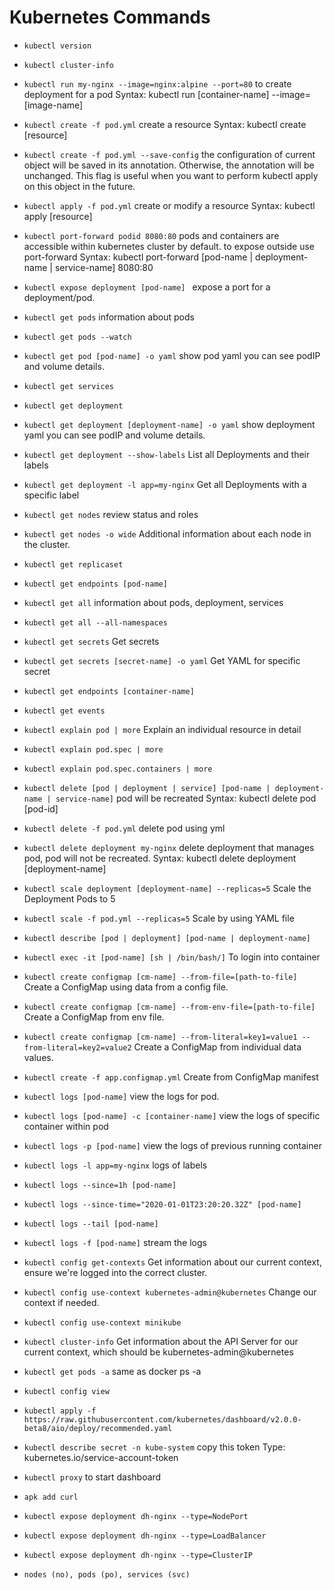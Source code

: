 # Kubernetes Commands

-	`kubectl version`
-	`kubectl cluster-info`
-	`kubectl run my-nginx --image=nginx:alpine --port=80` to create deployment for a pod Syntax: kubectl run [container-name] --image=[image-name]
-	`kubectl create -f pod.yml` create a resource Syntax: kubectl create [resource]
-	`kubectl create -f pod.yml --save-config` the configuration of current object will be saved in its annotation. Otherwise, the annotation will be unchanged. This flag is useful when you want to perform kubectl apply on this object in the future.
-	`kubectl apply -f pod.yml` create or modify a resource Syntax: kubectl apply [resource]
-	`kubectl port-forward podid 8080:80` pods and containers are accessible within kubernetes cluster by default. to expose outside use port-forward Syntax: kubectl port-forward [pod-name | deployment-name | service-name] 8080:80
-	`kubectl expose deployment [pod-name] ` expose a port for a deployment/pod.
-	`kubectl get pods` information about pods
-   `kubectl get pods --watch`
-   `kubectl get pod [pod-name] -o yaml` show pod yaml you can see podIP and volume details.
-	`kubectl get services`
-   `kubectl get deployment`
-   `kubectl get deployment [deployment-name] -o yaml` show deployment yaml you can see podIP and volume details.
-   `kubectl get deployment --show-labels` List all Deployments and their labels
-   `kubectl get deployment -l app=my-nginx` Get all Deployments with a specific label
-   `kubectl get nodes` review status and roles
-   `kubectl get nodes -o wide` Additional information about each node in the cluster.
-   `kubectl get replicaset`
-   `kubectl get endpoints [pod-name]`
-	`kubectl get all` information about pods, deployment, services
-   `kubectl get all --all-namespaces`
-   `kubectl get secrets` Get secrets
-   `kubectl get secrets [secret-name] -o yaml` Get YAML for specific secret
-   `kubectl get endpoints [container-name]`
-   `kubectl get events`
-   `kubectl explain pod | more` Explain an individual resource in detail
-   `kubectl explain pod.spec | more` 
-   `kubectl explain pod.spec.containers | more` 
-	`kubectl delete [pod | deployment | service] [pod-name | deployment-name | service-name]` pod will be recreated Syntax: kubectl delete pod [pod-id]
-	`kubectl delete -f pod.yml` delete pod using yml
-	`kubectl delete deployment my-nginx` delete deployment that manages pod, pod will not be recreated. Syntax: kubectl delete deployment [deployment-name]
-   `kubectl scale deployment [deployment-name] --replicas=5` Scale the Deployment Pods to 5
-   `kubectl scale -f pod.yml --replicas=5` Scale by using YAML file
-   `kubectl describe [pod | deployment] [pod-name | deployment-name]`
-   `kubectl exec -it [pod-name] [sh | /bin/bash/]` To login into container
-   `kubectl create configmap [cm-name] --from-file=[path-to-file]` Create a ConfigMap using data from a config file.
-   `kubectl create configmap [cm-name] --from-env-file=[path-to-file]` Create a ConfigMap from env file.
-   `kubectl create configmap [cm-name] --from-literal=key1=value1 --from-literal=key2=value2` Create a ConfigMap from individual data values.
-   `kubectl create -f app.configmap.yml` Create from ConfigMap manifest
-   `kubectl logs [pod-name]` view the logs for pod.
-   `kubectl logs [pod-name] -c [container-name]` view the logs of specific container within pod
-   `kubectl logs -p [pod-name]` view the logs of previous running container
-   `kubectl logs -l app=my-nginx` logs of labels
-   `kubectl logs --since=1h [pod-name]`
-   `kubectl logs --since-time="2020-01-01T23:20:20.32Z" [pod-name]`
-   `kubectl logs --tail [pod-name]`
-   `kubectl logs -f [pod-name]` stream the logs
-   `kubectl config get-contexts` Get information about our current context, ensure we're logged into the correct cluster.
-   `kubectl config use-context kubernetes-admin@kubernetes` Change our context if needed.
-   `kubectl config use-context minikube`
-   `kubectl cluster-info` Get information about the API Server for our current context, which should be kubernetes-admin@kubernetes
-   `kubectl get pods -a` same as docker ps -a
-   `kubectl config view`


-	`kubectl apply -f https://raw.githubusercontent.com/kubernetes/dashboard/v2.0.0-beta8/aio/deploy/recommended.yaml`
-	`kubectl describe secret -n kube-system` copy this token Type:  kubernetes.io/service-account-token
-	`kubectl proxy` to start dashboard
-   `apk add curl`
-   `kubectl expose deployment dh-nginx --type=NodePort`
-   `kubectl expose deployment dh-nginx --type=LoadBalancer`
-   `kubectl expose deployment dh-nginx --type=ClusterIP`

-   `nodes (no), pods (po), services (svc)`
